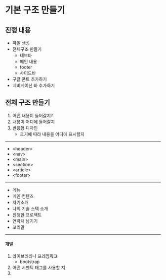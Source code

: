 # 기본 구조 만들기
## 진행 내용
- 파일 생성
- 전체구조 만들기
  - 네브바
  - 메인 내용
  - footer
  - 사이드바
- 구글 폰트 추가하기
- 네비게이션 바 추가하기

## 전체 구조 만들기
1. 어떤 내용이 들어갈지?
2. 내용이 어디에 들어갈지
3. 반응형 디자인
     - 크기에 따라 내용을 어디에 표시할지
---
- \<header>
- \<nav>
- \<main>
- \<section>
- \<article>
- \<footer>
---
- 메뉴
- 메인 컨텐츠
- 자기소개
- 나의 기술 스택 소개
- 진행한 프로젝트
- 연락처 남기기
- 꼬리말
---
#### 개발
1. 라이브러리나 프레임워크
    - bootstrap
2. 어떤 시멘틱 태그를 사용할 지 
3. 
